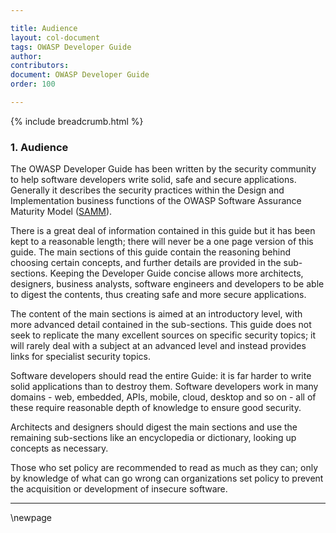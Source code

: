 ```yaml
---

title: Audience
layout: col-document
tags: OWASP Developer Guide
author:
contributors:
document: OWASP Developer Guide
order: 100

---
```


{% include breadcrumb.html %}

### 1. Audience

The OWASP Developer Guide has been written by the security community to help software developers write solid,
safe and secure applications.
Generally it describes the security practices within the Design and Implementation business functions
of the OWASP Software Assurance Maturity Model ([SAMM][samm]).

There is a great deal of information contained in this guide but it has been kept to a reasonable length;
there will never be a one page version of this guide.
The main sections of this guide contain the reasoning behind choosing certain concepts,
and further details are provided in the sub-sections.
Keeping the Developer Guide concise allows more architects, designers, business analysts,
software engineers and developers to be able to digest the contents, thus creating safe and more secure applications.

The content of the main sections is aimed at an introductory level,
with more advanced detail contained in the sub-sections.
This guide does not seek to replicate the many excellent sources on specific security topics;
it will rarely deal with a subject at an advanced level and instead provides links for specialist security topics.

Software developers should read the entire Guide: it is far harder to write solid applications than to destroy them.
Software developers work in many domains - web, embedded, APIs, mobile, cloud, desktop and so on -
all of these require reasonable depth of knowledge to ensure good security.

Architects and designers should digest the main sections
and use the remaining sub-sections like an encyclopedia or dictionary, looking up concepts as necessary.

Those who set policy are recommended to read as much as they can;
only by knowledge of what can go wrong can organizations set policy
to prevent the acquisition or development of insecure software.

[samm]: https://owaspsamm.org/about/

---

\newpage
